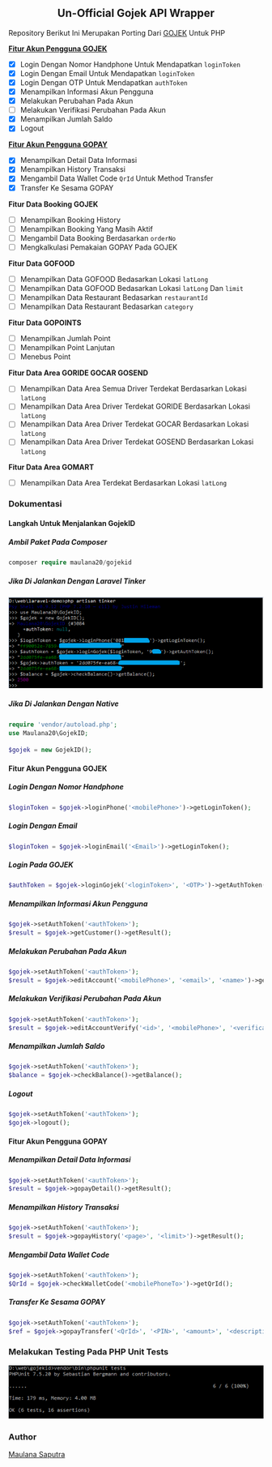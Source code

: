## <center>Un-Official Gojek API Wrapper</center>
Repository Berikut Ini Merupakan Porting Dari [GOJEK](https://github.com/ridwanfathin/gojek) Untuk PHP

<b>[Fitur Akun Pengguna GOJEK](#fitur-akun-pengguna-gojek)</b>
- [x] Login Dengan Nomor Handphone Untuk Mendapatkan `loginToken`
- [x] Login Dengan Email Untuk Mendapatkan `loginToken`
- [x] Login Dengan OTP Untuk Mendapatkan `authToken`
- [x] Menampilkan Informasi Akun Pengguna
- [x] Melakukan Perubahan Pada Akun
- [ ] Melakukan Verifikasi Perubahan Pada Akun
- [x] Menampilkan Jumlah Saldo
- [x] Logout

<b>[Fitur Akun Pengguna GOPAY](#fitur-akun-pengguna-gopay)</b>
- [x] Menampilkan Detail Data Informasi
- [x] Menampilkan History Transaksi
- [x] Mengambil Data Wallet Code `QrId` Untuk Method Transfer
- [x] Transfer Ke Sesama GOPAY

<b>Fitur Data Booking GOJEK</b>
- [ ] Menampilkan Booking History
- [ ] Menampilkan Booking Yang Masih Aktif
- [ ] Mengambil Data Booking Berdasarkan `orderNo`
- [ ] Mengkalkulasi Pemakaian GOPAY Pada GOJEK

<b>Fitur Data GOFOOD</b>
- [ ] Menampilkan Data GOFOOD Bedasarkan Lokasi `latLong`
- [ ] Menampilkan Data GOFOOD Bedasarkan Lokasi `latLong` Dan `limit`
- [ ] Menampilkan Data Restaurant Bedasarkan `restaurantId`
- [ ] Menampilkan Data Restaurant Bedasarkan `category`

<b>Fitur Data GOPOINTS</b>
- [ ] Menampilkan Jumlah Point
- [ ] Menampilkan Point Lanjutan
- [ ] Menebus Point

<b>Fitur Data Area GORIDE GOCAR GOSEND</b>
- [ ] Menampilkan Data Area Semua Driver Terdekat Berdasarkan Lokasi `latLong`
- [ ] Menampilkan Data Area Driver Terdekat GORIDE Berdasarkan Lokasi `latLong`
- [ ] Menampilkan Data Area Driver Terdekat GOCAR Berdasarkan Lokasi `latLong`
- [ ] Menampilkan Data Area Driver Terdekat GOSEND Berdasarkan Lokasi `latLong`

<b>Fitur Data Area GOMART</b>
- [ ] Menampilkan Data Area Terdekat Berdasarkan Lokasi `latLong`

### Dokumentasi

#### Langkah Untuk Menjalankan GojekID
##### Ambil Paket Pada Composer
```php
composer require maulana20/gojekid
```
##### Jika Di Jalankan Dengan Laravel Tinker

[![tinker](./screen/tinker.PNG)](./../../)

##### Jika Di Jalankan Dengan Native
```php
require 'vendor/autoload.php';
use Maulana20\GojekID;

$gojek = new GojekID();
```

#### Fitur Akun Pengguna GOJEK
##### Login Dengan Nomor Handphone
```php
$loginToken = $gojek->loginPhone('<mobilePhone>')->getLoginToken();
```
##### Login Dengan Email
```php
$loginToken = $gojek->loginEmail('<Email>')->getLoginToken();
```
##### Login Pada GOJEK
```php
$authToken = $gojek->loginGojek('<loginToken>', '<OTP>')->getAuthToken();
```
##### Menampilkan Informasi Akun Pengguna
```php
$gojek->setAuthToken('<authToken>');
$result = $gojek->getCustomer()->getResult();
```
##### Melakukan Perubahan Pada Akun
```php
$gojek->setAuthToken('<authToken>');
$result = $gojek->editAccount('<mobilePhone>', '<email>', '<name>')->getResult();
```
##### Melakukan Verifikasi Perubahan Pada Akun
```php
$gojek->setAuthToken('<authToken>');
$result = $gojek->editAccountVerify('<id>', '<mobilePhone>', '<verificationCode>')->getResult();
```
##### Menampilkan Jumlah Saldo
```php
$gojek->setAuthToken('<authToken>');
$balance = $gojek->checkBalance()->getBalance();
```
##### Logout
```php
$gojek->setAuthToken('<authToken>');
$gojek->logout();
```

#### Fitur Akun Pengguna GOPAY
##### Menampilkan Detail Data Informasi
```php
$gojek->setAuthToken('<authToken>');
$result = $gojek->gopayDetail()->getResult();
```
##### Menampilkan History Transaksi
```php
$gojek->setAuthToken('<authToken>');
$result = $gojek->gopayHistory('<page>', '<limit>')->getResult();
```
##### Mengambil Data Wallet Code
```php
$gojek->setAuthToken('<authToken>');
$QrId = $gojek->checkWalletCode('<mobilePhoneTo>')->getQrId();
```
##### Transfer Ke Sesama GOPAY
```php
$gojek->setAuthToken('<authToken>');
$ref = $gojek->gopayTransfer('<QrId>', '<PIN>', '<amount>', '<description>')->getRef();
```

### Melakukan Testing Pada PHP Unit Tests

[![php-test](./screen/php-test.PNG)](./../../)

### Author

[Maulana Saputra](mailto:maulanasaputra11091082@gmail.com)
